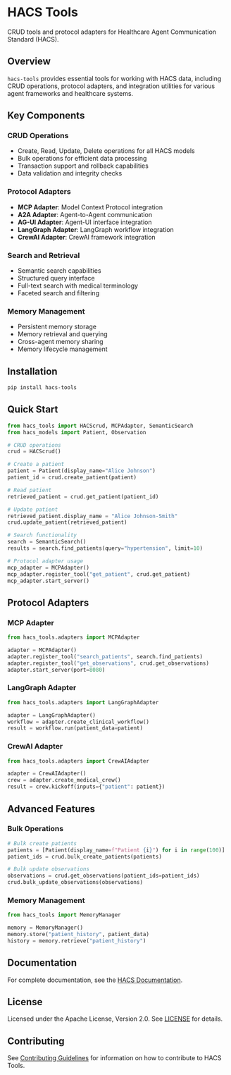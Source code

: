 # HACS Tools

CRUD tools and protocol adapters for Healthcare Agent Communication Standard (HACS).

## Overview

`hacs-tools` provides essential tools for working with HACS data, including CRUD operations, protocol adapters, and integration utilities for various agent frameworks and healthcare systems.

## Key Components

### CRUD Operations
- Create, Read, Update, Delete operations for all HACS models
- Bulk operations for efficient data processing
- Transaction support and rollback capabilities
- Data validation and integrity checks

### Protocol Adapters
- **MCP Adapter**: Model Context Protocol integration
- **A2A Adapter**: Agent-to-Agent communication
- **AG-UI Adapter**: Agent-UI interface integration
- **LangGraph Adapter**: LangGraph workflow integration
- **CrewAI Adapter**: CrewAI framework integration

### Search and Retrieval
- Semantic search capabilities
- Structured query interface
- Full-text search with medical terminology
- Faceted search and filtering

### Memory Management
- Persistent memory storage
- Memory retrieval and querying
- Cross-agent memory sharing
- Memory lifecycle management

## Installation

```bash
pip install hacs-tools
```

## Quick Start

```python
from hacs_tools import HACScrud, MCPAdapter, SemanticSearch
from hacs_models import Patient, Observation

# CRUD operations
crud = HACScrud()

# Create a patient
patient = Patient(display_name="Alice Johnson")
patient_id = crud.create_patient(patient)

# Read patient
retrieved_patient = crud.get_patient(patient_id)

# Update patient
retrieved_patient.display_name = "Alice Johnson-Smith"
crud.update_patient(retrieved_patient)

# Search functionality
search = SemanticSearch()
results = search.find_patients(query="hypertension", limit=10)

# Protocol adapter usage
mcp_adapter = MCPAdapter()
mcp_adapter.register_tool("get_patient", crud.get_patient)
mcp_adapter.start_server()
```

## Protocol Adapters

### MCP Adapter
```python
from hacs_tools.adapters import MCPAdapter

adapter = MCPAdapter()
adapter.register_tool("search_patients", search.find_patients)
adapter.register_tool("get_observations", crud.get_observations)
adapter.start_server(port=8080)
```

### LangGraph Adapter
```python
from hacs_tools.adapters import LangGraphAdapter

adapter = LangGraphAdapter()
workflow = adapter.create_clinical_workflow()
result = workflow.run(patient_data=patient)
```

### CrewAI Adapter
```python
from hacs_tools.adapters import CrewAIAdapter

adapter = CrewAIAdapter()
crew = adapter.create_medical_crew()
result = crew.kickoff(inputs={"patient": patient})
```

## Advanced Features

### Bulk Operations
```python
# Bulk create patients
patients = [Patient(display_name=f"Patient {i}") for i in range(100)]
patient_ids = crud.bulk_create_patients(patients)

# Bulk update observations
observations = crud.get_observations(patient_ids=patient_ids)
crud.bulk_update_observations(observations)
```

### Memory Management
```python
from hacs_tools import MemoryManager

memory = MemoryManager()
memory.store("patient_history", patient_data)
history = memory.retrieve("patient_history")
```

## Documentation

For complete documentation, see the [HACS Documentation](https://github.com/solanovisitor/hacs/blob/main/docs/README.md).

## License

Licensed under the Apache License, Version 2.0. See [LICENSE](https://github.com/solanovisitor/hacs/blob/main/LICENSE) for details.

## Contributing

See [Contributing Guidelines](https://github.com/solanovisitor/hacs/blob/main/docs/contributing/guidelines.md) for information on how to contribute to HACS Tools.
